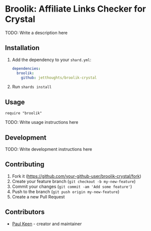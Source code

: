 # Broolik: Affiliate Links Checker for Crystal

TODO: Write a description here

## Installation

1. Add the dependency to your `shard.yml`:

   ```yaml
   dependencies:
     broolik:
       github: jetthoughts/broolik-crystal
   ```

2. Run `shards install`

## Usage

```crystal
require "broolik"
```

TODO: Write usage instructions here

## Development

TODO: Write development instructions here

## Contributing

1. Fork it (<https://github.com/your-github-user/broolik-crystal/fork>)
2. Create your feature branch (`git checkout -b my-new-feature`)
3. Commit your changes (`git commit -am 'Add some feature'`)
4. Push to the branch (`git push origin my-new-feature`)
5. Create a new Pull Request

## Contributors

- [Paul Keen](https://github.com/pftg) - creator and maintainer
